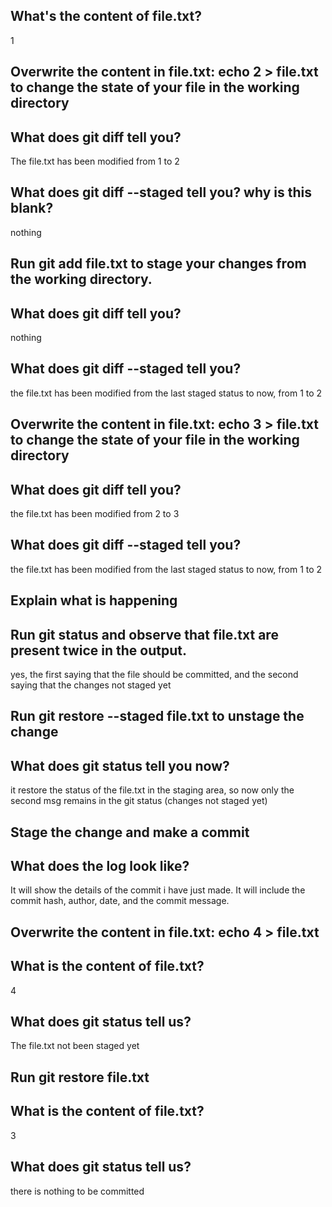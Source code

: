 ## What's the content of file.txt? 
1

## Overwrite the content in file.txt: echo 2 > file.txt to change the state of your file in the working directory 
## What does git diff tell you?
The file.txt has been modified from 1 to 2 

## What does git diff --staged tell you? why is this blank?
nothing

## Run git add file.txt to stage your changes from the working directory.
## What does git diff tell you?
nothing

## What does git diff --staged tell you?
the file.txt has been modified from the last staged status to now, from 1 to 2 

## Overwrite the content in file.txt: echo 3 > file.txt to change the state of your file in the working directory 
## What does git diff tell you?
the file.txt has been modified from 2 to 3 

## What does git diff --staged tell you?
the file.txt has been modified from the last staged status to now, from 1 to 2 

## Explain what is happening

## Run git status and observe that file.txt are present twice in the output.
yes, the first saying that the file should be committed, and the second saying that the changes not staged yet

## Run git restore --staged file.txt to unstage the change
## What does git status tell you now?
it restore the status of the file.txt in the staging area, so now only the second msg remains in the git status (changes not staged yet)

## Stage the change and make a commit
## What does the log look like?
It will show the details of the commit i have just made.
It will include the commit hash, author, date, and the commit message.

## Overwrite the content in file.txt: echo 4 > file.txt
## What is the content of file.txt?
4

## What does git status tell us?
The file.txt not been staged yet

## Run git restore file.txt
## What is the content of file.txt?
3

## What does git status tell us?
there is nothing to be committed 
